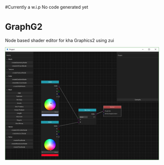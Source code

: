 #Currently a w.i.p No code generated yet

# GraphG2

Node based shader editor for kha Graphics2 using zui

![wip][logo]

[logo]: Assets/wip1.png "wip"